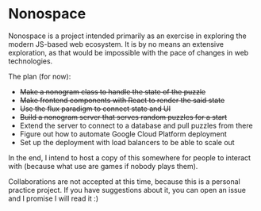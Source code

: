 # Nonospace

Nonospace is a project intended primarily as an exercise in exploring the
modern JS-based web ecosystem. It is by no means an extensive exploration, as
that would be impossible with the pace of changes in web technologies.

The plan (for now):

- ~~Make a nonogram class to handle the state of the puzzle~~
- ~~Make frontend components with React to render the said state~~
- ~~Use the flux paradigm to connect state and UI~~
- ~~Build a nonogram server that serves random puzzles for a start~~
- Extend the server to connect to a database and pull puzzles from there
- Figure out how to automate Google Cloud Platform deployment
- Set up the deployment with load balancers to be able to scale out


In the end, I intend to host a copy of this somewhere for people to interact with
(because what use are games if nobody plays them).

Collaborations are not accepted at this time, because this is a personal
practice project. If you have suggestions about it, you can open an issue and I
promise I will read it :) 
